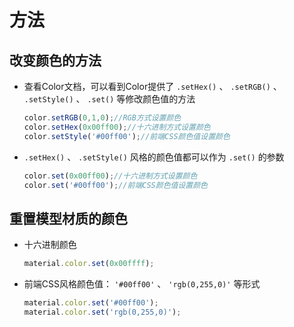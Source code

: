 # 方法

## 改变颜色的方法

+ 查看Color文档，可以看到Color提供了 `.setHex()` 、 `.setRGB()` 、 `.setStyle()` 、 `.set()` 等修改颜色值的方法

  ```js
  color.setRGB(0,1,0);//RGB方式设置颜色
  color.setHex(0x00ff00);//十六进制方式设置颜色
  color.setStyle('#00ff00');//前端CSS颜色值设置颜色
  ```

+ `.setHex()` 、 `.setStyle()` 风格的颜色值都可以作为 `.set()` 的参数

  ```js
  color.set(0x00ff00);//十六进制方式设置颜色
  color.set('#00ff00');//前端CSS颜色值设置颜色
  ```

## 重置模型材质的颜色

+ 十六进制颜色

  ```js
  material.color.set(0x00ffff);
  ```

+ 前端CSS风格颜色值： `'#00ff00'` 、 `'rgb(0,255,0)'` 等形式

  ```js
  material.color.set('#00ff00');
  material.color.set('rgb(0,255,0)');
  ```
